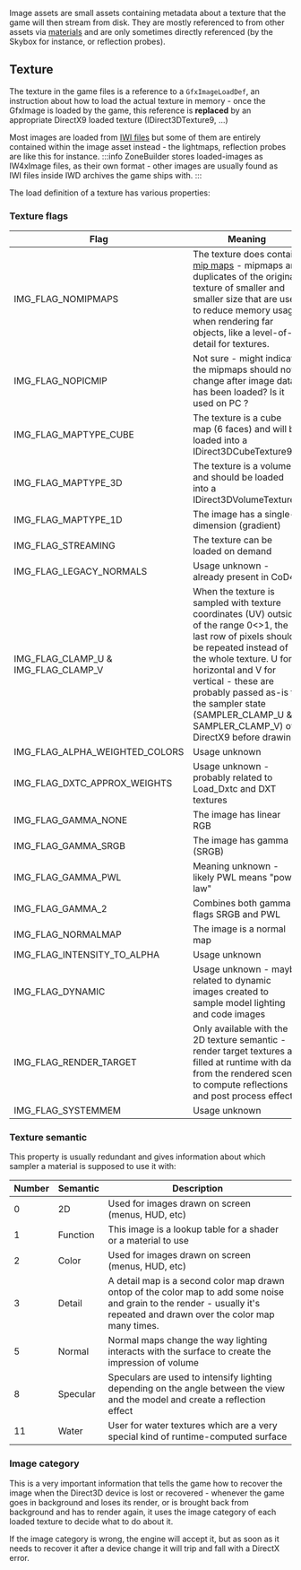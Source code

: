 <!-- TITLE:GfxImages -->

Image assets are small assets containing metadata about a texture that the game will then stream from disk.
They are mostly referenced to from other assets via [materials](/modern-warfare-2/assets/materials.md) and are only sometimes directly referenced (by the Skybox for instance, or reflection probes).

## Texture
The texture in the game files is a reference to a `GfxImageLoadDef`, an instruction about how to load the actual texture in memory - once the GfxImage is loaded by the game, this reference is **replaced** by an appropriate DirectX9 loaded texture (IDirect3DTexture9, ...)

Most images are loaded from [IWI files](/modern-warfare-2/assets/streamed-files.md) but some of them are entirely contained within the image asset instead - the lightmaps, reflection probes are like this for instance.
:::info 
ZoneBuilder stores loaded-images as IW4xImage files, as their own format - other images are usually found as IWI files inside IWD archives the game ships with.
:::

The load definition of a texture has various properties:

### Texture flags
| Flag | Meaning |
| -------- | -------- |
| IMG_FLAG_NOMIPMAPS | The texture does contain [mip maps](https://en.wikipedia.org/wiki/Mipmap) - mipmaps are duplicates of the original texture of smaller and smaller size that are used to reduce memory usage when rendering far objects, like a level-of-detail for textures.   |
| IMG_FLAG_NOPICMIP     |   Not sure - might indicate the mipmaps should not change after image data has been loaded? Is it used on PC ?|
| IMG_FLAG_MAPTYPE_CUBE | The texture is a cube map (6 faces) and will be loaded into a IDirect3DCubeTexture9 |
| IMG_FLAG_MAPTYPE_3D | The texture is a volume and should be loaded into a IDirect3DVolumeTexture9 |
| IMG_FLAG_MAPTYPE_1D | The image has a single-dimension (gradient)  |
| IMG_FLAG_STREAMING | The texture can be loaded on demand |
| IMG_FLAG_LEGACY_NORMALS | Usage unknown - already present in CoD4 |
| IMG_FLAG_CLAMP_U & IMG_FLAG_CLAMP_V | When the texture is sampled with texture coordinates (UV) outside of the range 0<>1, the last row of pixels should be repeated instead of the whole texture. U for horizontal and V for vertical - these are probably passed as-is to the sampler state (SAMPLER_CLAMP_U & SAMPLER_CLAMP_V) of DirectX9 before drawing |
| IMG_FLAG_ALPHA_WEIGHTED_COLORS | Usage unknown |
| IMG_FLAG_DXTC_APPROX_WEIGHTS | Usage unknown - probably related to Load_Dxtc and DXT textures |
| IMG_FLAG_GAMMA_NONE | The image has linear RGB |
| IMG_FLAG_GAMMA_SRGB | The image has gamma (SRGB) |
| IMG_FLAG_GAMMA_PWL | Meaning unknown - likely PWL means "power law" |
| IMG_FLAG_GAMMA_2 | Combines both gamma flags SRGB and PWL |
| IMG_FLAG_NORMALMAP | The image is a normal map |
| IMG_FLAG_INTENSITY_TO_ALPHA | Usage unknown |
| IMG_FLAG_DYNAMIC | Usage unknown - maybe related to dynamic images created to sample model lighting and code images |
| IMG_FLAG_RENDER_TARGET | Only available with the 2D texture semantic - render target textures are filled at runtime with data from the rendered scene, to compute reflections and post process effects. |
| IMG_FLAG_SYSTEMMEM | Usage unknown |

### Texture semantic
This property is usually redundant and gives information about which sampler a material is supposed to use it with:

| Number | Semantic | Description |
| -------- | -------- | -------- |
| 0     | 2D     | Used for images drawn on screen (menus, HUD, etc) |
| 1     | Function     | This image is a lookup table for a shader or a material to use |
| 2     | Color     | Used for images drawn on screen (menus, HUD, etc) |
| 3     | Detail     | A detail map is a second color map drawn ontop of the color map to add some noise and grain to the render - usually it's repeated and drawn over the color map many times. |
| 5     | Normal    | Normal maps change the way lighting interacts with the surface to create the impression of volume |
| 8     | Specular    | Speculars are used to intensify lighting depending on the angle between the view and the model and create a reflection effect |
| 11     | Water    | User for water textures which are a very special kind of runtime-computed surface |

### Image category
This is a very important information that tells the game how to recover the image when the Direct3D device is lost or recovered - whenever the game goes in background and loses its render, or is brought back from background and has to render again, it uses the image category of each loaded texture to decide what to do about it.

If the image category is wrong, the engine will accept it, but as soon as it needs to recover it after a device change it will trip and fall with a DirectX error.


